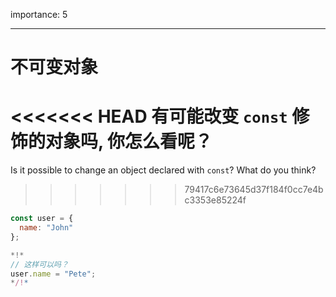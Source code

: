 importance: 5

---

# 不可变对象

<<<<<<< HEAD
有可能改变 `const` 修饰的对象吗, 你怎么看呢？
=======
Is it possible to change an object declared with `const`? What do you think?
>>>>>>> 79417c6e73645d37f184f0cc7e4bc3353e85224f

```js
const user = {
  name: "John"
};

*!*
// 这样可以吗？
user.name = "Pete";
*/!*
```
